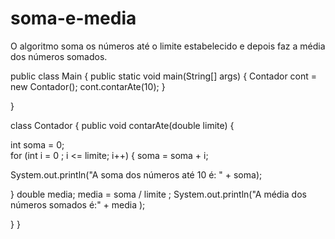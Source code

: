 # soma-e-media
O algoritmo soma os números até o limite estabelecido e depois faz a média dos números somados. 

public class Main {
 public static void main(String[] args) {
 Contador cont = new Contador();
 cont.contarAte(10); 
 }


}

class Contador {
 public void contarAte(double limite) {
     
     
int soma = 0;     
 for (int i = 0 ; i <= limite;  i++) {
    soma = soma + i;
 
 System.out.println("A soma dos números até 10 é: " + soma);

 
 }
double media;
media = soma / limite ;
 System.out.println("A média dos números somados é:" + media );
 
 }
}


